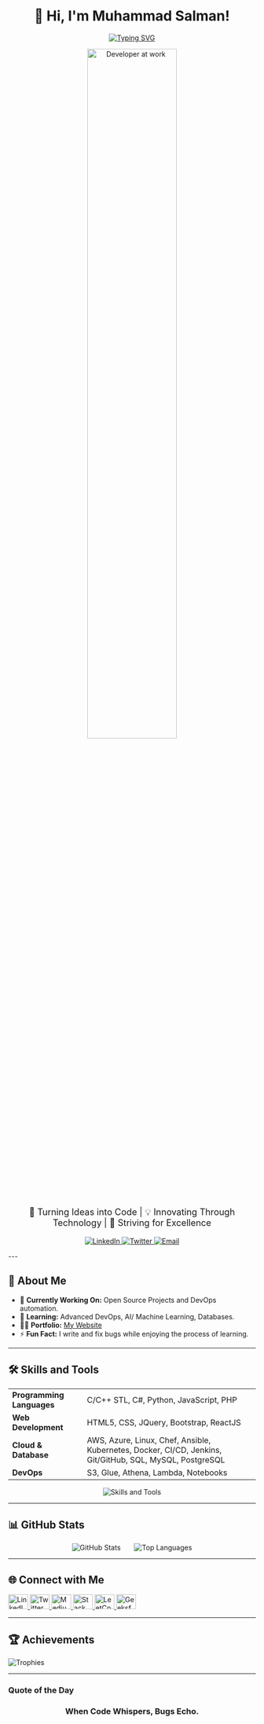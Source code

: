 <h1 align="center">👋 Hi, I'm Muhammad Salman!</h1>

<p align="center">
   <a href="https://github.com/SalmanDeveloperz">
      <img src="https://readme-typing-svg.demolab.com/?font=Fira+Code&size=24&duration=5000&pause=2000&color=00BFFF&center=true&width=700&lines=Software+Engineer+|+Open+Source+Contributor;DevOps+Enthusiast+|+Continuous+Learner" alt="Typing SVG" />
   </a>
</p>

<p align="center">
  <img src="https://media.giphy.com/media/qgQUggAC3Pfv687qPC/giphy.gif" alt="Developer at work" width="60%" />
</p>

<p align="center" style="font-size: 18px;">
   🌟 Turning Ideas into Code | 💡 Innovating Through Technology | 🚀 Striving for Excellence
</p>

<p align="center">
   <a href="https://linkedin.com/in/msalman199" target="_blank">
      <img src="https://img.shields.io/badge/LinkedIn-%230077B5.svg?style=for-the-badge&logo=linkedin&logoColor=white" alt="LinkedIn" />
   </a>
   <a href="https://twitter.com/chsalman199" target="_blank">
      <img src="https://img.shields.io/badge/Twitter-%231DA1F2.svg?style=for-the-badge&logo=twitter&logoColor=white" alt="Twitter" />
   </a>
   <a href="mailto:chsalmanramzan41@gmail.com" target="_blank">
      <img src="https://img.shields.io/badge/Email-D14836?style=for-the-badge&logo=gmail&logoColor=white" alt="Email" />
   </a>
</p>
---

## 🌟 About Me

- 🔭 **Currently Working On:** Open Source Projects and DevOps automation.
- 🌱 **Learning:** Advanced DevOps, AI/ Machine Learning, Databases.
- 👨‍💻 **Portfolio:** [My Website](https://salman-ch.netlify.app/)
- ⚡ **Fun Fact:** I write and fix bugs while enjoying the process of learning.

---

## 🛠️ Skills and Tools

<div align="center">
  <table>
    <tr>
      <td><b>Programming Languages</b></td>
      <td>C/C++ STL, C#, Python, JavaScript, PHP</td>
    </tr>
    <tr>
      <td><b>Web Development</b></td>
      <td>HTML5, CSS, JQuery, Bootstrap, ReactJS</td>
    </tr>
    <tr>
      <td><b>Cloud & Database</b></td>
      <td>AWS, Azure, Linux, Chef, Ansible, Kubernetes, Docker, CI/CD, Jenkins, Git/GitHub, SQL, MySQL, PostgreSQL</td>
    </tr>
    <tr>
      <td><b>DevOps</b></td>
      <td>S3, Glue, Athena, Lambda, Notebooks</td>
    </tr>
  </table>
</div>

<div align="center">
  <img src="https://skillicons.dev/icons?i=python,javascript,cpp,react,nodejs,docker,kubernetes,aws,azure,gcp,linux,git,postman,mysql,postgres" alt="Skills and Tools" />
</div>

---

## 📊 GitHub Stats

<p align="center">
  <img src="https://github-readme-stats.vercel.app/api?username=salmandeveloperz&show_icons=true&theme=radical" alt="GitHub Stats" />
	&nbsp &nbsp &nbsp
  <img src="https://github-readme-stats.vercel.app/api/top-langs?username=salmandeveloperz&show_icons=true&locale=en&layout=compact&theme=radical" alt="Top Languages" />
</p>

---

## 🌐 Connect with Me

<p>
  <a href="https://www.linkedin.com/in/msalman199/" target="_blank">
    <img src="https://raw.githubusercontent.com/rahuldkjain/github-profile-readme-generator/master/src/images/icons/Social/linked-in-alt.svg" alt="LinkedIn" height="30" width="40" />
  </a>
  <a href="https://twitter.com/chsalman199" target="_blank">
  <img src="https://raw.githubusercontent.com/rahuldkjain/github-profile-readme-generator/master/src/images/icons/Social/twitter.svg" alt="Twitter" height="30" width="40" />
  </a>
  <a href="https://medium.com/@chsalmanramzan422" target="_blank">
  <img src="https://raw.githubusercontent.com/rahuldkjain/github-profile-readme-generator/master/src/images/icons/Social/medium.svg" alt="Medium" height="30" width="40" />
  </a>


  <a href="https://stackoverflow.com/users/23370213/salman-ramzan" target="_blank">
    <img src="https://raw.githubusercontent.com/rahuldkjain/github-profile-readme-generator/master/src/images/icons/Social/stack-overflow.svg" alt="Stack Overflow" height="30" width="40" />
  </a>
  <a href="https://leetcode.com/u/chsalman199/" target="_blank">
    <img src="https://raw.githubusercontent.com/rahuldkjain/github-profile-readme-generator/master/src/images/icons/Social/leet-code.svg" alt="LeetCode" height="30" width="40" />
  </a>
  <a href="https://www.geeksforgeeks.org/user/chsalmanrjvv0/" target="_blank">
    <img src="https://raw.githubusercontent.com/rahuldkjain/github-profile-readme-generator/master/src/images/icons/Social/geeks-for-geeks.svg" alt="GeeksforGeeks" height="30" width="40" />
  </a>
</p>

---

## 🏆 Achievements

<p>
  <img src="https://github-profile-trophy.vercel.app/?username=salmandeveloperz&theme=radical" alt="Trophies" />
</p>

---

### Quote of the Day

<h3 align="center">When Code Whispers, Bugs Echo.</h3>
